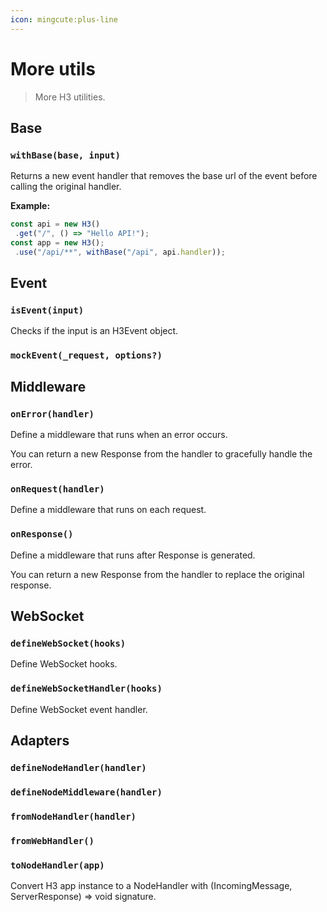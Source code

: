 ```yaml
---
icon: mingcute:plus-line
---
```


# More utils

> More H3 utilities.

## Base

<!-- automd:jsdocs src="../../src/utils/base.ts" -->

### `withBase(base, input)`

Returns a new event handler that removes the base url of the event before calling the original handler.

**Example:**

```ts
const api = new H3()
 .get("/", () => "Hello API!");
const app = new H3();
 .use("/api/**", withBase("/api", api.handler));
```

<!-- /automd -->

## Event

<!-- automd:jsdocs src="../../src/utils/event.ts" -->

### `isEvent(input)`

Checks if the input is an H3Event object.

### `mockEvent(_request, options?)`

<!-- /automd -->

## Middleware

<!-- automd:jsdocs src="../../src/utils/middleware.ts" -->

### `onError(handler)`

Define a middleware that runs when an error occurs.

You can return a new Response from the handler to gracefully handle the error.

### `onRequest(handler)`

Define a middleware that runs on each request.

### `onResponse()`

Define a middleware that runs after Response is generated.

You can return a new Response from the handler to replace the original response.

<!-- /automd -->

## WebSocket

<!-- automd:jsdocs src="../../src/utils/ws.ts" -->

### `defineWebSocket(hooks)`

Define WebSocket hooks.

### `defineWebSocketHandler(hooks)`

Define WebSocket event handler.

<!-- /automd -->

## Adapters

<!-- automd:jsdocs src="../../src/adapters.ts" -->

### `defineNodeHandler(handler)`

### `defineNodeMiddleware(handler)`

### `fromNodeHandler(handler)`

### `fromWebHandler()`

### `toNodeHandler(app)`

Convert H3 app instance to a NodeHandler with (IncomingMessage, ServerResponse) => void signature.

<!-- /automd -->
